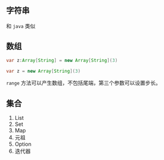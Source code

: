 ## 字符串
和 `java` 类似


## 数组
```java
var z:Array[String] = new Array[String](3)

var z = new Array[String](3)
```

`range` 方法可以产生数组，不包括尾端，第三个参数可以设置步长。


## 集合
1. List
2. Set
3. Map
4. 元祖
5. Option
6. 迭代器